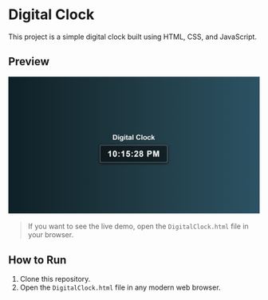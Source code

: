 # Digital Clock

This project is a simple digital clock built using HTML, CSS, and JavaScript.

## Preview

![Digital Clock Preview](./DigitalClock.png)

> If you want to see the live demo, open the `DigitalClock.html` file in your browser.

## How to Run

1. Clone this repository.
2. Open the `DigitalClock.html` file in any modern web browser.